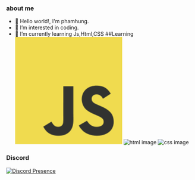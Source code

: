 ### about me
- 👋 Hello world!, I'm phamhung.
- 👀 I’m interested in coding.
- 🌱 I’m currently learning Js,Html,CSS
##Learning
![js image](https://raw.githubusercontent.com/github/explore/80688e429a7d4ef2fca1e82350fe8e3517d3494d/topics/javascript/javascript.png)
![html image](https://upload.wikimedia.org/wikipedia/commons/thumb/8/80/HTML5_logo_resized.svg/1200px-HTML5_logo_resized.svg.png)
![css image]([https://upload.wikimedia.org/wikipedia/commons/thumb/8/80/HTML5_logo_resized.svg/1200px-HTML5_logo_resized.svg.png](https://www.iloveimg.com/vi/download/zcrzryA0lk121w2nqpdv8kscfvkwnnz2pcAcyjrm1q27ynvv74smr7ncf4qpf3c22fshnswq6134j0433yAbqw6tss25p7c8Ak9bp5s742s26pg8lfjnrf06196nfqx9ydgm01ct9rr91c0x4qA2639x9w4Apklpltvyfv4v0y7typ152tvq/4))
### Discord
[![Discord Presence](https://lanyard.cnrad.dev/api/869473483615264768)](https://discord.com/users/869473483615264768)
